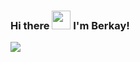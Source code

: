 ### Hi there <img src="https://raw.githubusercontent.com/MartinHeinz/MartinHeinz/master/wave.gif" width="30px"> I'm Berkay!

<img align="center" src="https://github-readme-stats.vercel.app/api/<CARD_TYPE>/?username=<USERNAME>&theme=<THEME_NAME>" />

<!--
**Berkayclk06/Berkayclk06** is a ✨ _special_ ✨ repository because its `README.md` (this file) appears on your GitHub profile.

Here are some ideas to get you started:

- 🔭 I’m currently working on ...
- 🌱 I’m currently learning ...
- 👯 I’m looking to collaborate on ...
- 🤔 I’m looking for help with ...
- 💬 Ask me about ...
- 📫 How to reach me: ...
- 😄 Pronouns: ...
- ⚡ Fun fact: ...
-->
